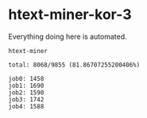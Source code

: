 # htext-miner-kor-3

Everything doing here is automated.

```
htext-miner

total: 8068/9855 (81.86707255200406%)

job0: 1458
job1: 1690
job2: 1590
job3: 1742
job4: 1588
```